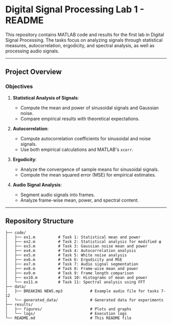 # Digital Signal Processing Lab 1 - README

This repository contains MATLAB code and results for the first lab in Digital Signal Processing. The tasks focus on analyzing signals through statistical measures, autocorrelation, ergodicity, and spectral analysis, as well as processing audio signals.

---

## Project Overview

### Objectives
1. **Statistical Analysis of Signals**:
   - Compute the mean and power of sinusoidal signals and Gaussian noise.
   - Compare empirical results with theoretical expectations.

2. **Autocorrelation**:
   - Compute autocorrelation coefficients for sinusoidal and noise signals.
   - Use both empirical calculations and MATLAB's `xcorr`.

3. **Ergodicity**:
   - Analyze the convergence of sample means for sinusoidal signals.
   - Compute the mean squared error (MSE) for empirical estimates.

4. **Audio Signal Analysis**:
   - Segment audio signals into frames.
   - Analyze frame-wise mean, power, and spectral content.

---

## Repository Structure
```plaintext
├── code/
│   ├── ex1.m          # Task 1: Statistical mean and power
│   ├── ex2.m          # Task 2: Statistical analysis for modified φ
│   ├── ex3.m          # Task 3: Gaussian noise mean and power
│   ├── ex4.m          # Task 4: Autocorrelation analysis
│   ├── ex5.m          # Task 5: White noise analysis
│   ├── ex6.m          # Task 6: Ergodicity and MSE
│   ├── ex7.m          # Task 7: Audio signal segmentation
│   ├── ex8.m          # Task 8: Frame-wise mean and power
│   ├── ex9.m          # Task 9: Frame length comparison
│   ├── ex10.m         # Task 10: Histograms of mean and power
│   └── ex11.m         # Task 11: Spectral analysis using FFT
├── data/
│   ├── BREAKING NEWS.mp3            # Example audio file for tasks 7-12
│   └── generated_data/              # Generated data for experiments
├── results/
│   ├── figures/                     # Plots and graphs
│   └── logs/                        # Execution logs
└── README.md                        # This README file
